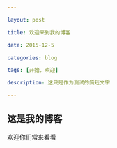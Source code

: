 ```yaml
---

layout: post

title: 欢迎来到我的博客

date: 2015-12-5

categories: blog

tags: [开始，欢迎]

description: 这只是作为测试的简短文字

---
```


## 这是我的博客

  
  欢迎你们常来看看



